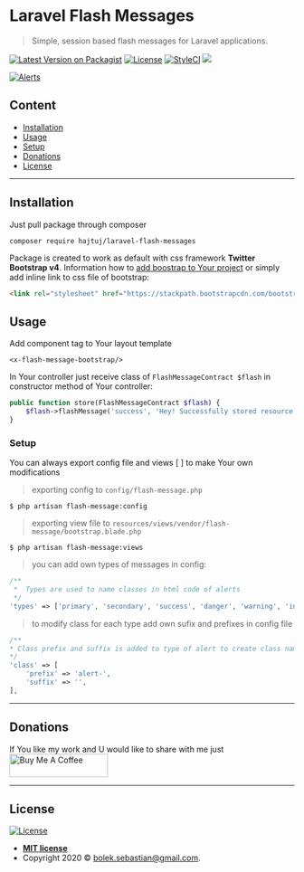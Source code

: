 # Laravel Flash Messages

> Simple, session based flash messages for Laravel applications.


[![Latest Version on Packagist](https://img.shields.io/packagist/v/hajtuj/laravel-flash-messages.svg?style=flat-square)](https://packagist.org/packages/hajtuj/laravel-flash-messages)
[![License](http://img.shields.io/:license-mit-blue.svg?style=flat-square)](http://badges.mit-license.org) 
[![StyleCI](https://github.styleci.io/repos/291263881/shield?branch=master)]()
![](https://github.com/hajtuj/laravel-flash-messages/workflows/Tests/badge.svg?branch=master)

<a href="#"><img src="https://i.imgur.com/Sb5MqCH.png" title="Alerts" alt="Alerts"></a>

## Content 

- [Installation](#installation)
- [Usage](#usage)
- [Setup](#setup)
- [Donations](#donations)
- [License](#license)

---

## Installation

Just pull package through composer
```
composer require hajtuj/laravel-flash-messages
```
Package is created to work as default with css framework **Twitter Bootstrap v4**. Information how to [add boostrap to Your project](https://getbootstrap.com/docs/4.5/getting-started/introduction/) 
or simply add inline link to css file of bootstrap: 
```html
<link rel="stylesheet" href="https://stackpath.bootstrapcdn.com/bootstrap/4.5.2/css/bootstrap.min.css" crossorigin="anonymous">
```

## Usage

Add component tag to Your layout template
```blade
<x-flash-message-bootstrap/>
```

In Your controller just receive class of `FlashMessageContract $flash` in constructor method of Your controller:

```php
public function store(FlashMessageContract $flash) {
    $flash->flashMessage('success', 'Hey! Successfully stored resource');
}
```


### Setup

You can always export config file and views [
] to make Your own modifications

> exporting config to `config/flash-message.php`

```shell
$ php artisan flash-message:config
```

> exporting view file to `resources/views/vendor/flash-message/bootstrap.blade.php`

```shell
$ php artisan flash-message:views
```

> you can add own types of messages in config:

```php
/**
 *  Types are used to name classes in html code of alerts
 */
'types' => ['primary', 'secondary', 'success', 'danger', 'warning', 'info', 'light', 'dark'],
```

> to modify class for each type add own sufix and prefixes in config file

```php
/**
* Class prefix and suffix is added to type of alert to create class name
*/
'class' => [
    'prefix' => 'alert-',
    'suffix' => '',
],
```

---

## Donations

If You like my work and U would like to share with me just <br /> 
<a href="https://www.buymeacoffee.com/hajtuJ" target="_blank"><img src="https://www.buymeacoffee.com/assets/img/custom_images/black_img.png" alt="Buy Me A Coffee" style="height: 41px !important;width: 174px !important;" ></a>



---

## License

[![License](http://img.shields.io/:license-mit-blue.svg?style=flat-square)](http://badges.mit-license.org)

- **[MIT license](http://opensource.org/licenses/mit-license.php)**
- Copyright 2020 © <a href="mailto:bolek.sebastian@gmail.com" target="_blank">bolek.sebastian@gmail.com</a>.
